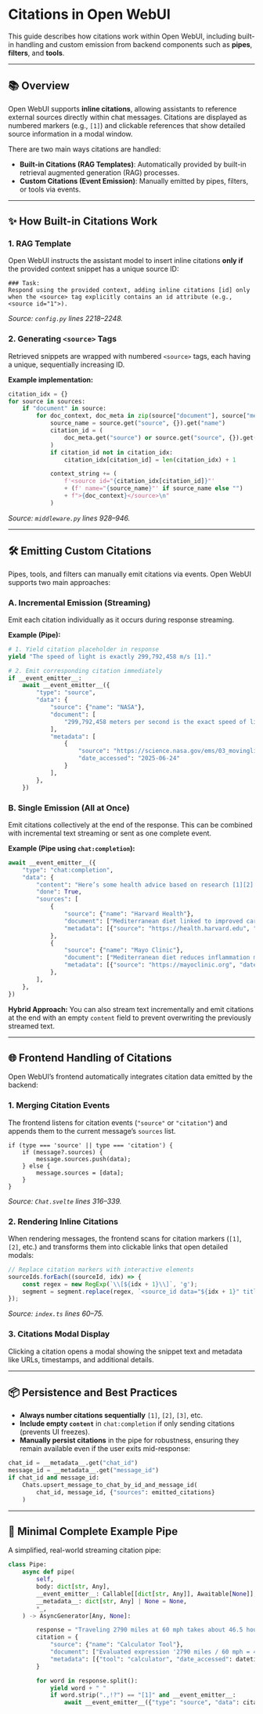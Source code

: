 # Citations in Open WebUI

This guide describes how citations work within Open WebUI, including built-in handling and custom emission from backend components such as **pipes**, **filters**, and **tools**.

---

## 📚 Overview

Open WebUI supports **inline citations**, allowing assistants to reference external sources directly within chat messages. Citations are displayed as numbered markers (e.g., `[1]`) and clickable references that show detailed source information in a modal window.

There are two main ways citations are handled:

* **Built-in Citations (RAG Templates)**: Automatically provided by built-in retrieval augmented generation (RAG) processes.
* **Custom Citations (Event Emission)**: Manually emitted by pipes, filters, or tools via events.

---

## ✨ How Built-in Citations Work

### 1. RAG Template

Open WebUI instructs the assistant model to insert inline citations **only if** the provided context snippet has a unique source ID:

```text
### Task:
Respond using the provided context, adding inline citations [id] only when the <source> tag explicitly contains an id attribute (e.g., <source id="1">).
```

*Source: `config.py` lines 2218–2248.*

### 2. Generating `<source>` Tags

Retrieved snippets are wrapped with numbered `<source>` tags, each having a unique, sequentially increasing ID.

**Example implementation:**

```python
citation_idx = {}
for source in sources:
    if "document" in source:
        for doc_context, doc_meta in zip(source["document"], source["metadata"]):
            source_name = source.get("source", {}).get("name")
            citation_id = (
                doc_meta.get("source") or source.get("source", {}).get("id") or "N/A"
            )
            if citation_id not in citation_idx:
                citation_idx[citation_id] = len(citation_idx) + 1

            context_string += (
                f'<source id="{citation_idx[citation_id]}"'
                + (f' name="{source_name}"' if source_name else "")
                + f">{doc_context}</source>\n"
            )
```

*Source: `middleware.py` lines 928–946.*

---

## 🛠️ Emitting Custom Citations

Pipes, tools, and filters can manually emit citations via events. Open WebUI supports two main approaches:

### A. Incremental Emission (Streaming)

Emit each citation individually as it occurs during response streaming.

**Example (Pipe):**

```python
# 1. Yield citation placeholder in response
yield "The speed of light is exactly 299,792,458 m/s [1]."

# 2. Emit corresponding citation immediately
if __event_emitter__:
    await __event_emitter__({
        "type": "source",
        "data": {
            "source": {"name": "NASA"},
            "document": [
                "299,792,458 meters per second is the exact speed of light in vacuum."
            ],
            "metadata": [
                {
                    "source": "https://science.nasa.gov/ems/03_movinglight/",
                    "date_accessed": "2025-06-24"
                }
            ],
        },
    })
```

### B. Single Emission (All at Once)

Emit citations collectively at the end of the response. This can be combined with incremental text streaming or sent as one complete event.

**Example (Pipe using `chat:completion`):**

```python
await __event_emitter__({
    "type": "chat:completion",
    "data": {
        "content": "Here’s some health advice based on research [1][2].",
        "done": True,
        "sources": [
            {
                "source": {"name": "Harvard Health"},
                "document": ["Mediterranean diet linked to improved cardiovascular outcomes."],
                "metadata": [{"source": "https://health.harvard.edu", "date_accessed": "2025-06-24"}],
            },
            {
                "source": {"name": "Mayo Clinic"},
                "document": ["Mediterranean diet reduces inflammation markers."],
                "metadata": [{"source": "https://mayoclinic.org", "date_accessed": "2025-06-24"}],
            },
        ],
    },
})
```

**Hybrid Approach:**
You can also stream text incrementally and emit citations at the end with an empty `content` field to prevent overwriting the previously streamed text.

---

## 🌐 Frontend Handling of Citations

Open WebUI’s frontend automatically integrates citation data emitted by the backend:

### 1. Merging Citation Events

The frontend listens for citation events (`"source"` or `"citation"`) and appends them to the current message’s `sources` list.

```svelte
if (type === 'source' || type === 'citation') {
    if (message?.sources) {
        message.sources.push(data);
    } else {
        message.sources = [data];
    }
}
```

*Source: `Chat.svelte` lines 316–339.*

### 2. Rendering Inline Citations

When rendering messages, the frontend scans for citation markers (`[1]`, `[2]`, etc.) and transforms them into clickable links that open detailed modals:

```typescript
// Replace citation markers with interactive elements
sourceIds.forEach((sourceId, idx) => {
    const regex = new RegExp(`\\[${idx + 1}\\]`, 'g');
    segment = segment.replace(regex, `<source_id data="${idx + 1}" title="${sourceId}" />`);
});
```

*Source: `index.ts` lines 60–75.*

### 3. Citations Modal Display

Clicking a citation opens a modal showing the snippet text and metadata like URLs, timestamps, and additional details.

---

## 📦 Persistence and Best Practices

* **Always number citations sequentially** `[1]`, `[2]`, `[3]`, etc.
* **Include empty `content`** in `chat:completion` if only sending citations (prevents UI freezes).
* **Manually persist citations** in the pipe for robustness, ensuring they remain available even if the user exits mid-response:

```python
chat_id = __metadata__.get("chat_id")
message_id = __metadata__.get("message_id")
if chat_id and message_id:
    Chats.upsert_message_to_chat_by_id_and_message_id(
        chat_id, message_id, {"sources": emitted_citations}
    )
```

---

## 🚩 Minimal Complete Example Pipe

A simplified, real-world streaming citation pipe:

```python
class Pipe:
    async def pipe(
        self,
        body: dict[str, Any],
        __event_emitter__: Callable[[dict[str, Any]], Awaitable[None]],
        __metadata__: dict[str, Any] | None = None,
        *_,
    ) -> AsyncGenerator[Any, None]:

        response = "Traveling 2790 miles at 60 mph takes about 46.5 hours [1]."
        citation = {
            "source": {"name": "Calculator Tool"},
            "document": ["Evaluated expression '2790 miles / 60 mph = 46.5 hours'"],
            "metadata": [{"tool": "calculator", "date_accessed": datetime.datetime.utcnow().isoformat()}],
        }

        for word in response.split():
            yield word + " "
            if word.strip(".,!?") == "[1]" and __event_emitter__:
                await __event_emitter__({"type": "source", "data": citation})
```
